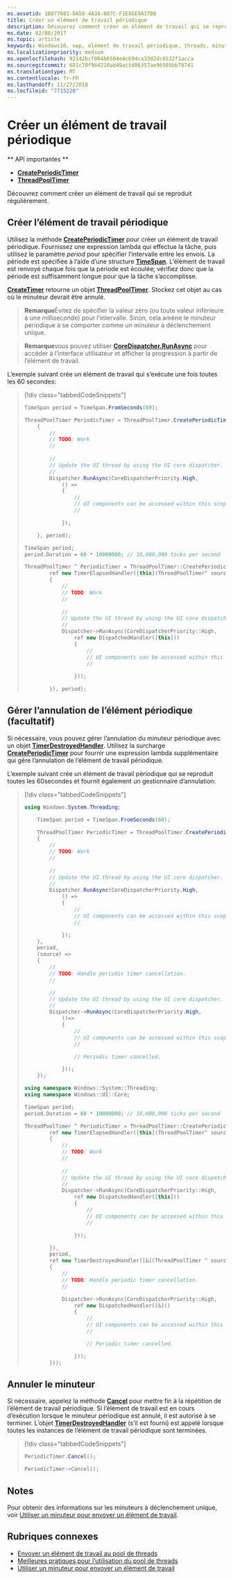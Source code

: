 ```yaml
---
ms.assetid: 1B077801-0A58-4A34-887C-F1E85E9A37B0
title: Créer un élément de travail périodique
description: Découvrez comment créer un élément de travail qui se reproduit régulièrement.
ms.date: 02/08/2017
ms.topic: article
keywords: Windows10, uwp, élément de travail périodique, threads, minuteurs
ms.localizationpriority: medium
ms.openlocfilehash: 92142bcf084b6504e4c694ca33d2dc8532f1acca
ms.sourcegitcommit: 681c70f964210ab49ac5d06357ae96505bb78741
ms.translationtype: MT
ms.contentlocale: fr-FR
ms.lasthandoff: 11/27/2018
ms.locfileid: "7715220"
---
```

# <a name="create-a-periodic-work-item"></a>Créer un élément de travail périodique


** API importantes **

-   [**CreatePeriodicTimer**](https://msdn.microsoft.com/library/windows/apps/Hh967915)
-   [**ThreadPoolTimer**](https://msdn.microsoft.com/library/windows/apps/BR230587)

Découvrez comment créer un élément de travail qui se reproduit régulièrement.

## <a name="create-the-periodic-work-item"></a>Créer l’élément de travail périodique

Utilisez la méthode [**CreatePeriodicTimer**](https://msdn.microsoft.com/library/windows/apps/Hh967915) pour créer un élément de travail périodique. Fournissez une expression lambda qui effectue la tâche, puis utilisez le paramètre *period* pour spécifier l’intervalle entre les envois. La période est spécifiée à l’aide d’une structure [**TimeSpan**](https://msdn.microsoft.com/library/windows/apps/BR225996). L’élément de travail est renvoyé chaque fois que la période est écoulée; vérifiez donc que la période est suffisamment longue pour que la tâche s’accomplisse.

[**CreateTimer**](https://msdn.microsoft.com/library/windows/apps/windows.system.threading.threadpooltimer.createtimer.aspx) retourne un objet [**ThreadPoolTimer**](https://msdn.microsoft.com/library/windows/apps/BR230587). Stockez cet objet au cas où le minuteur devrait être annulé.

> **Remarque**Évitez de spécifier la valeur zéro (ou toute valeur inférieure à une milliseconde) pour l’intervalle. Sinon, cela amène le minuteur périodique à se comporter comme un minuteur à déclenchement unique.

> **Remarque**vous pouvez utiliser [**CoreDispatcher.RunAsync**](https://msdn.microsoft.com/library/windows/apps/Hh750317) pour accéder à l’interface utilisateur et afficher la progression à partir de l’élément de travail.

L’exemple suivant crée un élément de travail qui s’exécute une fois toutes les 60 secondes:

> [!div class="tabbedCodeSnippets"]
> ```csharp
> TimeSpan period = TimeSpan.FromSeconds(60);
>
> ThreadPoolTimer PeriodicTimer = ThreadPoolTimer.CreatePeriodicTimer((source) =>
>     {
>         //
>         // TODO: Work
>         //
>         
>         //
>         // Update the UI thread by using the UI core dispatcher.
>         //
>         Dispatcher.RunAsync(CoreDispatcherPriority.High,
>             () =>
>             {
>                 //
>                 // UI components can be accessed within this scope.
>                 //
>
>             });
>
>     }, period);
> ```
> ``` cpp
> TimeSpan period;
> period.Duration = 60 * 10000000; // 10,000,000 ticks per second
>
> ThreadPoolTimer ^ PeriodicTimer = ThreadPoolTimer::CreatePeriodicTimer(
>         ref new TimerElapsedHandler([this](ThreadPoolTimer^ source)
>         {
>             //
>             // TODO: Work
>             //
>             
>             //
>             // Update the UI thread by using the UI core dispatcher.
>             //
>             Dispatcher->RunAsync(CoreDispatcherPriority::High,
>                 ref new DispatchedHandler([this]()
>                 {
>                     //
>                     // UI components can be accessed within this scope.
>                     //
>                         
>                 }));
>
>         }), period);
> ```

## <a name="handle-cancellation-of-the-periodic-work-item-optional"></a>Gérer l’annulation de l’élément périodique (facultatif)

Si nécessaire, vous pouvez gérer l’annulation du minuteur périodique avec un objet [**TimerDestroyedHandler**](https://msdn.microsoft.com/library/windows/apps/Hh967926). Utilisez la surcharge [**CreatePeriodicTimer**](https://msdn.microsoft.com/library/windows/apps/Hh967915) pour fournir une expression lambda supplémentaire qui gère l’annulation de l’élément de travail périodique.

L’exemple suivant crée un élément de travail périodique qui se reproduit toutes les 60secondes et fournit également un gestionnaire d’annulation:

> [!div class="tabbedCodeSnippets"]
> ``` csharp
> using Windows.System.Threading;
>
>     TimeSpan period = TimeSpan.FromSeconds(60);
>
>     ThreadPoolTimer PeriodicTimer = ThreadPoolTimer.CreatePeriodicTimer((source) =>
>     {
>         //
>         // TODO: Work
>         //
>         
>         //
>         // Update the UI thread by using the UI core dispatcher.
>         //
>         Dispatcher.RunAsync(CoreDispatcherPriority.High,
>             () =>
>             {
>                 //
>                 // UI components can be accessed within this scope.
>                 //
>
>             });
>     },
>     period,
>     (source) =>
>     {
>         //
>         // TODO: Handle periodic timer cancellation.
>         //
>
>         //
>         // Update the UI thread by using the UI core dispatcher.
>         //
>         Dispatcher->RunAsync(CoreDispatcherPriority.High,
>             ()=>
>             {
>                 //
>                 // UI components can be accessed within this scope.
>                 //                 
>
>                 // Periodic timer cancelled.
>
>             }));
>     });
> ```
> ``` cpp
> using namespace Windows::System::Threading;
> using namespace Windows::UI::Core;
>
> TimeSpan period;
> period.Duration = 60 * 10000000; // 10,000,000 ticks per second
>
> ThreadPoolTimer ^ PeriodicTimer = ThreadPoolTimer::CreatePeriodicTimer(
>         ref new TimerElapsedHandler([this](ThreadPoolTimer^ source)
>         {
>             //
>             // TODO: Work
>             //
>                 
>             //
>             // Update the UI thread by using the UI core dispatcher.
>             //
>             Dispatcher->RunAsync(CoreDispatcherPriority::High,
>                 ref new DispatchedHandler([this]()
>                 {
>                     //
>                     // UI components can be accessed within this scope.
>                     //
>
>                 }));
>
>         }),
>         period,
>         ref new TimerDestroyedHandler([&](ThreadPoolTimer ^ source)
>         {
>             //
>             // TODO: Handle periodic timer cancellation.
>             //
>
>             Dispatcher->RunAsync(CoreDispatcherPriority::High,
>                 ref new DispatchedHandler([&]()
>                 {
>                     //
>                     // UI components can be accessed within this scope.
>                     //
>
>                     // Periodic timer cancelled.
>
>                 }));
>         }));
> ```

## <a name="cancel-the-timer"></a>Annuler le minuteur

Si nécessaire, appelez la méthode [**Cancel**](https://msdn.microsoft.com/library/windows/apps/windows.system.threading.threadpooltimer.cancel.aspx) pour mettre fin à la répétition de l’élément de travail périodique. Si l’élément de travail est en cours d’exécution lorsque le minuteur périodique est annulé, il est autorisé à se terminer. L’objet [**TimerDestroyedHandler**](https://msdn.microsoft.com/library/windows/apps/Hh967926) (s’il est fourni) est appelé lorsque toutes les instances de l’élément de travail périodique sont terminées.

> [!div class="tabbedCodeSnippets"]
> ``` csharp
> PeriodicTimer.Cancel();
> ```
> ``` cpp
> PeriodicTimer->Cancel();
> ```

## <a name="remarks"></a>Notes

Pour obtenir des informations sur les minuteurs à déclenchement unique, voir [Utiliser un minuteur pour envoyer un élément de travail](use-a-timer-to-submit-a-work-item.md).

## <a name="related-topics"></a>Rubriques connexes

* [Envoyer un élément de travail au pool de threads](submit-a-work-item-to-the-thread-pool.md)
* [Meilleures pratiques pour l’utilisation du pool de threads](best-practices-for-using-the-thread-pool.md)
* [Utiliser un minuteur pour envoyer un élément de travail](use-a-timer-to-submit-a-work-item.md)
 
